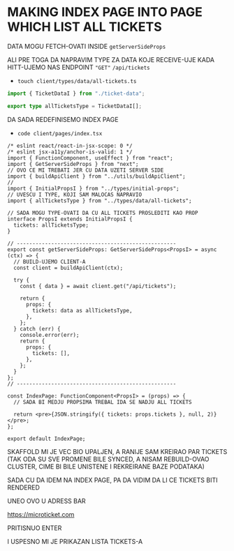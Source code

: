 # MAKING INDEX PAGE INTO PAGE WHICH LIST ALL TICKETS

DATA MOGU FETCH-OVATI INSIDE `getServerSideProps`

ALI PRE TOGA DA NAPRAVIM TYPE ZA DATA KOJE RECEIVE-UJE KADA HITT-UJEMO NAS ENDPOINT `"GET"` `/api/tickets`

- `touch client/types/data/all-tickets.ts`

```ts
import { TicketDataI } from "./ticket-data";

export type allTicketsType = TicketDataI[];
```

DA SADA REDEFINISEMO INDEX PAGE

- `code client/pages/index.tsx`

```tsx
/* eslint react/react-in-jsx-scope: 0 */
/* eslint jsx-a11y/anchor-is-valid: 1 */
import { FunctionComponent, useEffect } from "react";
import { GetServerSideProps } from "next";
// OVO CE MI TREBATI JER CU DATA UZETI SERVER SIDE
import { buildApiClient } from "../utils/buildApiClient";
//
import { InitialPropsI } from "../types/initial-props";
// UVESCU I TYPE, KOJI SAM MALOCAS NAPRAVIO
import { allTicketsType } from "../types/data/all-tickets";

// SADA MOGU TYPE-OVATI DA CU ALL TICKETS PROSLEDITI KAO PROP
interface PropsI extends InitialPropsI {
  tickets: allTicketsType;
}

// ---------------------------------------------------
export const getServerSideProps: GetServerSideProps<PropsI> = async (ctx) => {
  // BUILD-UJEMO CLIENT-A
  const client = buildApiClient(ctx);

  try {
    const { data } = await client.get("/api/tickets");

    return {
      props: {
        tickets: data as allTicketsType,
      },
    };
  } catch (err) {
    console.error(err);
    return {
      props: {
        tickets: [],
      },
    };
  }
};
// ---------------------------------------------------

const IndexPage: FunctionComponent<PropsI> = (props) => {
  // SADA BI MEDJU PROPSIMA TREBAL IDA SE NADJU ALL TICKETS

  return <pre>{JSON.stringify({ tickets: props.tickets }, null, 2)}</pre>;
};

export default IndexPage;

```

SKAFFOLD MI JE VEC BIO UPALJEN, A RANIJE SAM KREIRAO PAR TICKETS (TAK ODA SU SVE PROMENE BILE SYNCED, A NISAM REBUILD-OVAO CLUSTER, CIME BI BILE UNISTENE I REKREIRANE BAZE PODATAKA)

SADA CU DA IDEM NA INDEX PAGE, PA DA VIDIM DA LI CE TICKETS BITI RENDERED

UNEO OVO U ADRESS BAR

<https://microticket.com>

PRITISNUO ENTER

I USPESNO MI JE PRIKAZAN LISTA TICKETS-A
